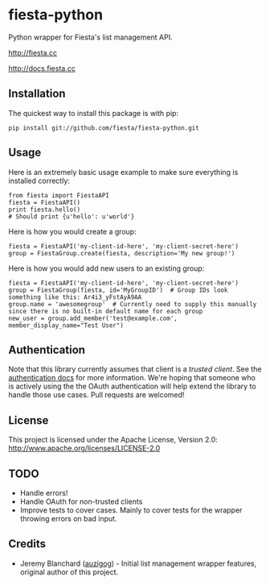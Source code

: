 # fiesta-python

Python wrapper for Fiesta's list management API.

http://fiesta.cc

http://docs.fiesta.cc

## Installation
The quickest way to install this package is with pip:

    pip install git://github.com/fiesta/fiesta-python.git

## Usage

Here is an extremely basic usage example to make sure everything is installed correctly:

    from fiesta import FiestaAPI
    fiesta = FiestaAPI()
    print fiesta.hello()
    # Should print {u'hello': u'world'}

Here is how you would create a group:

    fiesta = FiestaAPI('my-client-id-here', 'my-client-secret-here')
    group = FiestaGroup.create(fiesta, description='My new group!')

Here is how you would add new users to an existing group:

    fiesta = FiestaAPI('my-client-id-here', 'my-client-secret-here')
    group = FiestaGroup(fiesta, id='MyGroupID')  # Group IDs look something like this: Ar4i3_yFstAyA9AA
    group.name = 'awesomegroup'  # Currently need to supply this manually since there is no built-in default name for each group
    new_user = group.add_member('test@example.com', member_display_name="Test User")


## Authentication
Note that this library currently assumes that client is a *trusted client*. See the
[authentication docs](http://docs.fiesta.cc/authentication.html) for more information. We're hoping that someone who
is actively using the the OAuth authentication will help extend the library to handle those use cases. Pull requests
are welcomed!

## License

This project is licensed under the Apache License, Version 2.0: http://www.apache.org/licenses/LICENSE-2.0

## TODO

  * Handle errors!
  * Handle OAuth for non-trusted clients
  * Improve tests to cover cases. Mainly to cover tests for the wrapper throwing errors on bad input.

## Credits

  * Jeremy Blanchard ([auzigog](https://github.com/auzigog)) - Initial list management wrapper features, original author of this project.
